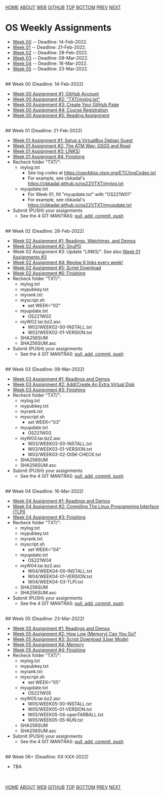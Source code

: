 ---
---
[HOME](index.md)
[ABOUT](README.md)
[WEB](https://osp4diss.vlsm.org/)
[GITHUB](https://github.com/os2xx/osp4diss/)
[TOP](#)
[BOTTOM](#endofpage)
[PREV](index.md)
[NEXT](index.md)

# OS Weekly Assignments

* [Week 00](#idx00) -- Deadline: 14-Feb-2022.
* [Week 01](#idx01) -- Deadline: 21-Feb-2022.
* [Week 02](#idx02) -- Deadline: 28-Feb-2022.
* [Week 03](#idx03) -- Deadline: 09-Mar-2022.
* [Week 04](#idx04) -- Deadline: 16-Mar-2022.
* [Week 05](#idx05) -- Deadline: 23-Mar-2022.

<br id="idx00">
## Week 00 (Deadline: 14-Feb-2022)

* [Week 00 Assignment #1: GitHub Account](W00-01.md)
* [Week 00 Assignment #2: "TXT/mylog.txt"](W00-02.md)
* [Week 00 Assignment #3: Create Your GitHub Page](W00-03.md)
* [Week 00 Assignment #4: Course Registration](W00-04.md)
* [Week 00 Assignment #5: Reading Assignment](W00-05.md)

<br id="idx01">
## Week 01 (Deadline: 21-Feb-2022)

* [Week 01 Assignment #1: Setup a VirtualBox Debian Guest](W01-01.md)
* [Week 01 Assignment #2: The ATM Way: GSGS and Read](W01-02.md)
* [Week 01 Assignment #3: LINKS/](W01-03.md)
* [Week 01 Assignment #4: Finishing](W01-04.md)
* Recheck folder "TXT/":
  * mylog.txt
    * See log codes at <https://osp4diss.vlsm.org/ETC/logCodes.txt>
    * For example, see cbkadal's <https://cbkadal.github.io/os221/TXT/mylog.txt>
  * myupdate.txt
    * For Week 01, fill "myupdate.txt" with "OS221W01"
    * For example, see cbkadal's <https://cbkadal.github.io/os221/TXT/myupdate.txt>
* Submit (PUSH) your assignments
  * See the 4 GIT MANTRAS: [pull, add, commit, push](osp-119.html)

<br id="idx02">
## Week 02 (Deadline: 28-Feb-2022)

* [Week 02 Assignment #1: Readings, Watchings, and Demos](W02-01.md)
* [Week 02 Assignment #2: GnuPG](W02-02.md)
* Week 02 Assignment #3: Update "LINKS/". See also [Week 01 Assignments #3](W01-03.md)
* [Week 02 Assignment #4: Review 6 links every week!](W02-08.md)
* [Week 02 Assignment #5: Script Download](W02-10.md)
* [Week 02 Assignment #6: Finishing](W02-09.md)
* Recheck folder "TXT/":
  * mylog.txt
  * mypubkey.txt
  * myrank.txt
  * myscript.sh
    * set WEEK="02"
  * myupdate.txt
    * OS221W02
  * myW02.tar.bz2.asc
    * W02/WEEK02-00-INSTALL.txt
    * W02/WEEK02-01-VERSION.txt
  * SHA256SUM
  * SHA256SUM.asc
* Submit (PUSH) your assignments
  * See the 4 GIT MANTRAS: [pull, add, commit, push](osp-119.html)

<br id="idx03">
## Week 03 (Deadline: 09-Mar-2022)

* [Week 03 Assignment #1: Readings and Demos](W03-01.md)
* [Week 03 Assignment #2: Add/Create An Extra Virtual Disk](W03-02.md)
* [Week 03 Assignment #3: Finishing](W03-09.md)
* Recheck folder "TXT/":
  * mylog.txt
  * mypubkey.txt
  * myrank.txt
  * myscript.sh
    * set WEEK="03"
  * myupdate.txt
    * OS221W03
  * myW03.tar.bz2.asc
    * W03/WEEK03-00-INSTALL.txt
    * W03/WEEK03-01-VERSION.txt
    * W03/WEEK03-02-DISK-CHECK.txt
  * SHA256SUM
  * SHA256SUM.asc
* Submit (PUSH) your assignments
  * See the 4 GIT MANTRAS: [pull, add, commit, push](osp-119.html)

<br id="idx04">
## Week 04 (Deadline: 16-Mar-2022)

* [Week 04 Assignment #1: Readings and Demos](W04-01.md)
* [Week 04 Assignment #2: Compiling The Linux Programming Interface (TLPI)](W04-02.md)
* [Week 04 Assignment #3: Finishing](W04-05.md)
* Recheck folder "TXT/":
  * mylog.txt
  * mypubkey.txt
  * myrank.txt
  * myscript.sh
    * set WEEK="04"
  * myupdate.txt
    * OS221W04
  * myW04.tar.bz2.asc
    * W04/WEEK04-00-INSTALL.txt
    * W04/WEEK04-01-VERSION.txt
    * W04/WEEK04-03-TLPI.txt
  * SHA256SUM
  * SHA256SUM.asc
* Submit (PUSH) your assignments
  * See the 4 GIT MANTRAS: [pull, add, commit, push](osp-119.html)

<br id="idx05">
## Week 05 (Deadline: 23-Mar-2022)

* [Week 05 Assignment #1: Readings and Demos](W05-01.md)
* [Week 05 Assignment #2: How Low (Memory) Can You Go?](W05-tmp02.md)
* [Week 05 Assignment #3: Script Download (User Mode)](W05-03.md)
* [Week 05 Assignment #4: Memory](W05-04.md)
* [Week 05 Assignment #4: Finishing](W05-05.md)
* Recheck folder "TXT/":
  * mylog.txt
  * mypubkey.txt
  * myrank.txt
  * myscript.sh
    * set WEEK="05"
  * myupdate.txt
    * OS221W05
  * myW05.tar.bz2.asc
    * W05/WEEK05-00-INSTALL.txt
    * W05/WEEK05-01-VERSION.txt
    * W05/WEEK05-04-openTARBALL.txt
    * W05/WEEK05-05-RUN.txt
  * SHA256SUM
  * SHA256SUM.asc
* Submit (PUSH) your assignments
  * See the 4 GIT MANTRAS: [pull, add, commit, push](osp-119.html)

<br id="idx06">
## Week 06+ (Deadline: XX-XXX-2022)

* TBA

<br id="endofpage"><br>
[HOME](index.md)
[ABOUT](README.md)
[WEB](https://osp4diss.vlsm.org/)
[GITHUB](https://github.com/os2xx/osp4diss)
[TOP](#)
[BOTTOM](#endofpage)
[PREV](index.md)
[NEXT](index.md)
<br>

